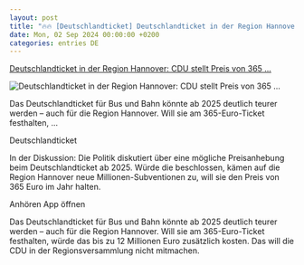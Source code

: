 ```yaml
---
layout: post
title: "🔥🔥 [Deutschlandticket] Deutschlandticket in der Region Hannover: CDU stellt Preis von 365 ..."
date: Mon, 02 Sep 2024 00:00:00 +0200
categories: entries DE
---
```

[Deutschlandticket in der Region Hannover: CDU stellt Preis von 365 ...](https://www.haz.de/lokales/hannover/deutschlandticket-in-der-region-hannover-cdu-stellt-preis-von-365-euro-infrage-PYUVIX5AMBGKJN5BML4CS6N2HQ.html)

![Deutschlandticket in der Region Hannover: CDU stellt Preis von 365 ...](https://www.haz.de/resizer/v2/XKHWFM3L54GNA4JLYHLTG7W5B4.jpg?auth=e3c4d1b66ca11378443135c824da6ff1bf1fdafcde8d50a3d7ca7632f8fb8876&quality=70&width=1200&height=630&smart=true&watermark=https%3A%2F%2Fassets.rndtech.de%2Fhaz%2Fwatermark-plus.png%3A17%3A50%2C50)

Das Deutschlandticket für Bus und Bahn könnte ab 2025 deutlich teurer werden – auch für die Region Hannover. Will sie am 365-Euro-Ticket festhalten, ...

Deutschlandticket

In der Diskussion: Die Politik diskutiert über eine mögliche Preisanhebung beim Deutschlandticket ab 2025. Würde die beschlossen, kämen auf die Region Hannover neue Millionen-Subventionen zu, will sie den Preis von 365 Euro im Jahr halten.

Anhören App öffnen

Das Deutschlandticket für Bus und Bahn könnte ab 2025 deutlich teurer werden – auch für die Region Hannover. Will sie am 365-Euro-Ticket festhalten, würde das bis zu 12 Millionen Euro zusätzlich kosten. Das will die CDU in der Regionsversammlung nicht mitmachen.


